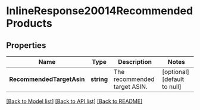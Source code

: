 # InlineResponse20014RecommendedProducts

## Properties
Name | Type | Description | Notes
------------ | ------------- | ------------- | -------------
**RecommendedTargetAsin** | **string** | The recommended target ASIN. | [optional] [default to null]

[[Back to Model list]](../README.md#documentation-for-models) [[Back to API list]](../README.md#documentation-for-api-endpoints) [[Back to README]](../README.md)

